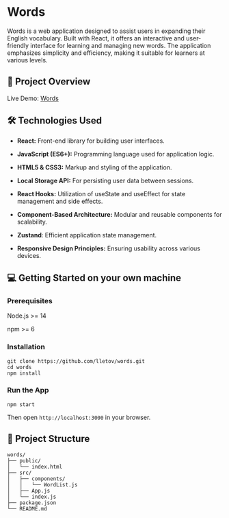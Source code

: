 # Words

Words is a web application designed to assist users in expanding their English vocabulary. Built with React, it offers an interactive and user-friendly interface for learning and managing new words. The application emphasizes simplicity and efficiency, making it suitable for learners at various levels.

## 📌 Project Overview
Live Demo: [Words](https://lletov.github.io/words/)

## 🛠️ Technologies Used
- **React:** Front-end library for building user interfaces.

- **JavaScript (ES6+):** Programming language used for application logic.

- **HTML5 & CSS3:** Markup and styling of the application.

- **Local Storage API:** For persisting user data between sessions.

- **React Hooks:** Utilization of useState and useEffect for state management and side effects.

- **Component-Based Architecture:** Modular and reusable components for scalability.

- **Zustand**: Efficient application state management.

- **Responsive Design Principles:** Ensuring usability across various devices.

## 💻 Getting Started on your own machine

### Prerequisites

Node.js >= 14

npm >= 6

### Installation

```
git clone https://github.com/lletov/words.git
cd words
npm install
```

### Run the App

```
npm start
```


Then open ```http://localhost:3000``` in your browser.

## 📁 Project Structure

```
words/
├── public/
│   └── index.html
├── src/
│   ├── components/
│   │   └── WordList.js
│   ├── App.js
│   └── index.js
├── package.json
└── README.md
```